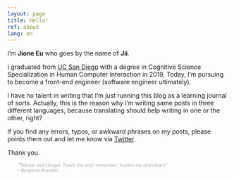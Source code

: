 ```yaml
---
layout: page
title: Hello!
ref: about
lang: en
---
```


I’m **Jione Eu** who goes by the name of **Jii**. 

I graduated from [UC San Diego](https://ucsd.edu/) with a degree in 
Cognitive Science Specialization in Human Computer Interaction in 2019.
Today, I’m pursuing to become a front-end engineer (software engineer ultimately).

I have no talent in writing that I’m just running this blog as a learning journal of sorts. 
Actually, this is the reason why I’m writing same posts in three different languages, because translating should help writing in one or the other, right?

If you find any errors, typos, or awkward phrases on my posts, please points them out and let me know via [Twitter](https://twitter.com/_muicode).

Thank you.

<div class="divider"></div>

<ul class="center">
<span style="color: #a4a4a4; font-style: italic;font-size: 10px">
"Tell me and I forget. Teach me and I remember. Involve me and I learn" <br> - Benjamin Franklin
</span>
</ul>

